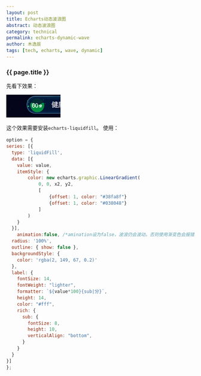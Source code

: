```yaml
---
layout: post
title: Echarts动态波浪图
abstract: 动态波浪图
category: technical
permalink: echarts-dynamic-wave
author: 木逸辰
tags: [tech, echarts, wave, dynamic]
---
```


### {{ page.title }}


先看下效果：

![echarts dynamic wave](/assets/images/2018-07-07-echarts-dynamic-wave.gif)

这个效果需要安装`echarts-liquidfill`。
使用：

```js
option = {
series: [{
  type: 'liquidFill',
  data: [{
    value: value,
    itemStyle: {
        color: new echarts.graphic.LinearGradient(
            0, 0, x2, y2,
            [
                {offset: 1, color: "#38fa8f"}
                {offset: 1, color: "#038048"}
            ]
        )
    }
  }],
    animation:false, /*amination设为false，波浪仍会波动。否则使用渐变色会报错。https://github.com/ecomfe/echarts-liquidfill/issues/50*/
  radius: '100%',
  outline: { show: false },
  backgroundStyle: {
    color: 'rgba(2, 149, 67, 0.2)'
  },
  label: {
    fontSize: 14,
    fontWeight: "lighter",
    formatter: `${value*100}{sub|分}`,
    height: 14,
    color: "#fff",
    rich: {
      sub: {
        fontSize: 8,
        height: 10,
        verticalAlign: "bottom",
      }
    }
  }
}]
};
```
